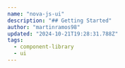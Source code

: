 ```yaml
---
name: "nova-js-ui"
description: "## Getting Started"
author: "martinramos98"
updated: "2024-10-21T19:28:31.788Z"
tags: 
  - component-library
  - ui
---
```

